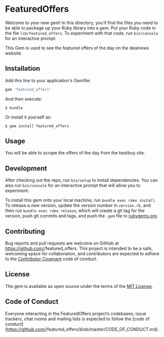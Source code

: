 # FeaturedOffers

Welcome to your new gem! In this directory, you'll find the files you need to be able to package up your Ruby library into a gem. Put your Ruby code in the file `lib/featured_offers`. To experiment with that code, run `bin/console` for an interactive prompt.

This Gem is used to see the featured offers of the day on the dealnews website.

## Installation

Add this line to your application's Gemfile:

```ruby
gem 'featured_offers'
```

And then execute:

    $ bundle

Or install it yourself as:

    $ gem install featured_offers

## Usage

You will be able to scrape the offers of the day from the bestbuy site.

## Development

After checking out the repo, run `bin/setup` to install dependencies. You can also run `bin/console` for an interactive prompt that will allow you to experiment.

To install this gem onto your local machine, run `bundle exec rake install`. To release a new version, update the version number in `version.rb`, and then run `bundle exec rake release`, which will create a git tag for the version, push git commits and tags, and push the `.gem` file to [rubygems.org](https://rubygems.org).

## Contributing

Bug reports and pull requests are welcome on GitHub at https://github.com/<github username>/featured_offers. This project is intended to be a safe, welcoming space for collaboration, and contributors are expected to adhere to the [Contributor Covenant](http://contributor-covenant.org) code of conduct.

## License

The gem is available as open source under the terms of the [MIT License](http://opensource.org/licenses/MIT).

## Code of Conduct

Everyone interacting in the FeaturedOffers project’s codebases, issue trackers, chat rooms and mailing lists is expected to follow the [code of conduct](https://github.com/<github username>/featured_offers/blob/master/CODE_OF_CONDUCT.md).
